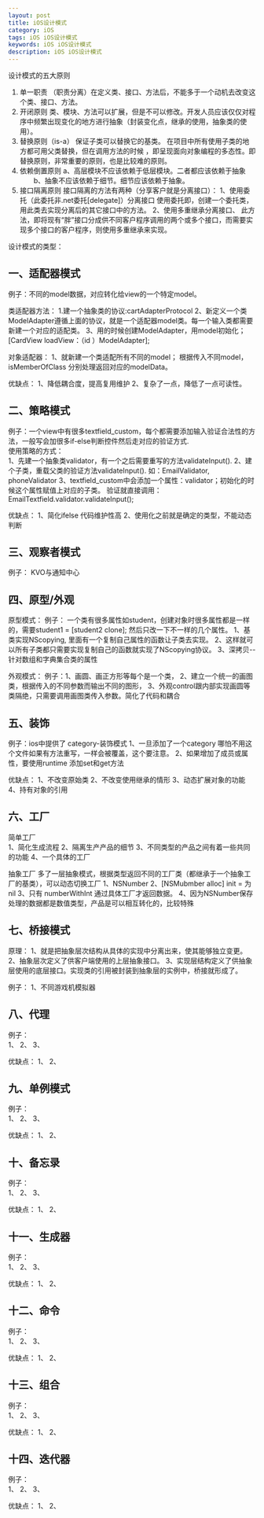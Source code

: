 ```yaml
---
layout: post
title: iOS设计模式
category: iOS
tags: iOS iOS设计模式
keywords: iOS iOS设计模式
description: iOS iOS设计模式
---
```


设计模式的五大原则
1. 单一职责
（职责分离）在定义类、接口、方法后，不能多于一个动机去改变这个类、接口、方法。
2. 开闭原则
类、模块、方法可以扩展，但是不可以修改。开发人员应该仅仅对程序中频繁出现变化的地方进行抽象（封装变化点，继承的使用，抽象类的使用）。
3. 替换原则（is-a）
保证子类可以替换它的基类。
在项目中所有使用子类的地方都可用父类替换，但在调用方法的时候 ，即呈现面向对象编程的多态性。即替换原则，非常重要的原则，也是比较难的原则。
4. 依赖倒置原则
a、高层模块不应该依赖于低层模块。二者都应该依赖于抽象
　　b、抽象不应该依赖于细节。细节应该依赖于抽象。
5. 接口隔离原则
接口隔离的方法有两种（分享客户就是分离接口）：
1、使用委托（此委托非.net委托[delegate]）分离接口
使用委托即，创建一个委托类，用此类去实现分离后的其它接口中的方法。
2、使用多重继承分离接口、
此方法，即将现有“胖”接口分成供不同客户程序调用的两个或多个接口，而需要实现多个接口的客户程序，则使用多重继承来实现。


设计模式的类型：  


## 一、适配器模式
例子：不同的model数据，对应转化给view的一个特定model。

类适配器方法：
1.建一个抽象类的协议:cartAdapterProtocol
2、新定义一个类ModelAdapter遵循上面的协议，就是一个适配器model类。每一个输入类都需要新建一个对应的适配类。
3、用的时候创建ModelAdapter，用model初始化；
[CardView loadView：（id <adapterProtocol>）ModelAdapter];  

对象适配器：
1、就新建一个类适配所有不同的model；
根据传入不同model，isMemberOfClass 分别处理返回对应的modelData。

优缺点：
1、降低耦合度，提高复用维护
2、复杂了一点，降低了一点可读性。

## 二、策略模式  

例子：一个view中有很多textfield_custom，每个都需要添加输入验证合法性的方法，一般写会加很多if-else判断控件然后走对应的验证方式.  
使用策略的方式：  
1、先建一个抽象类validator，有一个之后需要重写的方法validateInput().
2、建个子类，重载父类的验证方法validateInput(). 如：EmailValidator, phoneValidator
3、textfield_custom中会添加一个属性：validator；初始化的时候这个属性赋值上对应的子类。
验证就直接调用：EmailTextfield.validator.validateInput();  

优缺点：
1、简化ifelse 代码维护性高
2、使用化之前就是确定的类型，不能动态判断  

## 三、观察者模式  

例子： KVO与通知中心 


## 四、原型/外观  

原型模式：
例子： 一个类有很多属性如student，创建对象时很多属性都是一样的，需要student1 = [student2 clone]; 然后只改一下不一样的几个属性。
1、基类实现NScopying, 里面有一个复制自己属性的函数让子类去实现。
2、这样就可以所有子类都只需要实现复制自己的函数就实现了NScopying协议。
3、深拷贝--针对数组和字典集合类的属性

外观模式：
例子：1、画圆、画正方形等每个是一个类， 
2、建立一个统一的画图类，根据传入的不同参数而输出不同的图形，
3、外观control跟内部实现画圆等类隔绝，只需要调用画图类传入参数。简化了代码和耦合


## 五、装饰  

例子：ios中提供了 category-装饰模式 
1、一旦添加了一个category 哪怕不用这个文件如果有方法重写，一样会被覆盖，这个要注意。
2、如果增加了成员或属性，要使用runtime 添加set和get方法

优缺点：
1、不改变原始类
2、不改变使用继承的情形
3、动态扩展对象的功能
4、持有对象的引用

## 六、工厂  

简单工厂   
1、简化生成流程
2、隔离生产产品的细节
3、不同类型的产品之间有着一些共同的功能
4、一个具体的工厂


抽象工厂
多了一层抽象模式，根据类型返回不同的工厂类（都继承于一个抽象工厂的基类），可以动态切换工厂
1、NSNumber
2、[NSMubmber alloc] init = 为nil
3、只有 numberWithInt 通过具体工厂才返回数据。
4、因为NSNumber保存处理的数据都是数值类型，产品是可以相互转化的，比较特殊


## 七、桥接模式
原理：
1、就是把抽象层次结构从具体的实现中分离出来，使其能够独立变更。
2、抽象层次定义了供客户端使用的上层抽象接口。
3、实现层结构定义了供抽象层使用的底层接口。实现类的引用被封装到抽象层的实例中，桥接就形成了。

例子：
1、不同游戏机模拟器


## 八、代理  

例子：   
1、
2、
3、

优缺点：
1、
2、


## 九、单例模式  

例子：   
1、
2、
3、

优缺点：
1、
2、


## 十、备忘录  

例子：   
1、
2、
3、

优缺点：
1、
2、


## 十一、生成器  

例子：   
1、
2、
3、

优缺点：
1、
2、

## 十二、命令  

例子：   
1、
2、
3、

优缺点：
1、
2、

## 十三、组合  

例子：   
1、
2、
3、

优缺点：
1、
2、

## 十四、迭代器  

例子：   
1、
2、
3、

优缺点：
1、
2、




